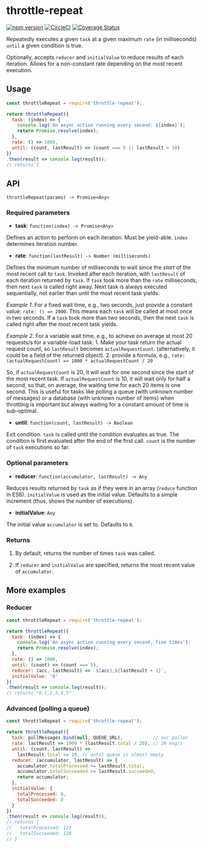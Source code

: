 # throttle-repeat

[![npm version](https://badge.fury.io/js/throttle-repeat.svg)](https://badge.fury.io/js/throttle-repeat)
[![CircleCI](https://circleci.com/gh/AlexanderMS/throttle-repeat.svg?style=shield)](https://circleci.com/gh/AlexanderMS/throttle-repeat)
[![Coverage Status](https://coveralls.io/repos/github/AlexanderMS/throttle-repeat/badge.svg?branch=master)](https://coveralls.io/github/AlexanderMS/throttle-repeat?branch=master)

Repeatedly executes a given `task` at a given maximum `rate` (in milliseconds) `until` a given condition is true.

Optionally, accepts `reducer` and `initialValue` to reduce results of each iteration. Allows for a non-constant rate depending on the most recent execution.

## Usage
```javascript
const throttleRepeat = require('throttle-repeat');

return throttleRepeat({
  task: (index) => {
    console.log(`An async action running every second: ${index}`);
    return Promise.resolve(index);
  },
  rate: () => 1000,
  until: (count, lastResult) => (count === 5 || lastResult > 10)
})
.then(result => console.log(result));
// returns 5
```

## API

`throttleRepeat(params) -> Promise<Any>`

### Required parameters

  * **task**: `function(index) -> Promise<Any>`

  Defines an action to perform on each iteration. Must be yield-able. `index` determines iteration number.

  * **rate**: `function(lastResult) -> Number (milliseconds)`

  Defines the minimum number of milliseconds to wait since the *start* of the most recent call to `task`. Invoked after each iteration, with `lastResult` of each iteration returned by `task`. If `task` took more than the `rate` milliseconds, then next `task` is called right away. Next task is always executed sequentially, not earlier than until the most recent task yields.

  *Example 1*. For a fixed wait time, e.g., two seconds, just provide a constant value: `rate: () => 2000`. This means each `task` will be called at most once in two seconds. If a `task` took more than two seconds, then the next `task` is called right after the most recent task yields.

  *Example 2*. For a variable wait time, e.g., to achieve on average at most 20 requests/s for a variable-load task:
    1. Make your task return the actual request count, so `lastResult` becomes `actualRequestCount`. (alternatively, it could be a field of the returned object).
    2. provide a formula, e.g., `rate: (actualRequestCount) => 1000 * actualRequestCount / 20`

  So, if `actualRequestCount` is 20, it will wait for one second since the start of the most recent task. If `actualRequestCount` is 10, it will wait only for half a second, so that, on average, the waiting time for each 20 items is one second. This is useful for tasks like polling a queue (with unknown number of messages) or a database (with unknown number of items) when throttling is important but always waiting for a constant amount of time is sub-optimal.

  * **until**: `function(count, lastResult) -> Boolean`

  Exit condition. `task` is called until the condition evaluates as true. The condition is
  first evaluated after the end of the first call. `count` is the number of `task` executions so far.

### Optional parameters

  * **reducer**: `function(accumulator, lastResult) -> Any`

  Reduces results returned by `task` as if they were in an array (`reduce` function in ES6). `initialValue` is used as the initial value. Defaults to a simple increment (thus, shows the number of executions).

  * **initialValue**: `Any`

  The initial value `accumulator` is set to. Defaults to `0`.

### Returns

  1. By default, returns the number of times `task` was called.

  2. If `reducer` and `initialValue` are specified, returns the most recent value of `accumulator`.

## More examples

### Reducer

```javascript
const throttleRepeat = require('throttle-repeat');

return throttleRepeat({
  task: (index) => {
    console.log('An async action running every second, five times');
    return Promise.resolve(index);
  },
  rate: () => 1000,
  until: (count) => (count === 5),
  reducer: (acc, lastResult) => `${acc},${lastResult + 1}`,
  initialValue: '0'
})
.then(result => console.log(result));
// returns "0,1,2,3,4,5"
```

### Advanced (polling a queue)

```javascript
const throttleRepeat = require('throttle-repeat');

return throttleRepeat({
  task: pollMessages.bind(null, QUEUE_URL),           // our poller
  rate: lastResult => 1000 * (lastResult.total / 20), // 20 msg/s
  until: (count, lastResult) =>
    lastResult.total <= 10, // until queue is almost empty
  reducer: (accumulator, lastResult) => {
    accumulator.totalProcessed += lastResult.total;
    accumulator.totalSucceeded += lastResult.succeeded;
    return accumulator;
  },
  initialValue: {
    totalProcessed: 0,
    totalSucceeded: 0
  }
})
.then(result => console.log(result));
// returns {
//   totalProcessed: 123
//   totalSucceeded: 120
// }
```
